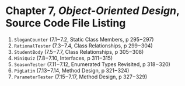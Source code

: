 # Chapter 7, _Object-Oriented Design_, Source Code File Listing

1. `SloganCounter` (7.1 – 7.2, Static Class Members, p 295 – 297)
2. `RationalTester` (7.3 – 7.4, Class Relationships, p 299 – 304)
3. `StudentBody` (7.5 – 7.7, Class Relationships, p 305 – 308)
4. `MiniQuiz` (7.8 – 7.10, Interfaces, p 311 – 315)
5. `SeasonTester` (7.11 – 7.12, Enumerated Types Revisited, p 318 – 320)
6. `PigLatin` (7.13 – 7.14, Method Design, p 321 – 324)
7. `ParameterTester` (7.15 – 7.17, Method Design, p 327 – 329)
